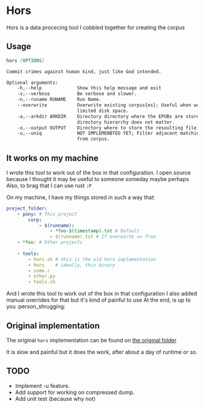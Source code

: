 # Hors

Hors is a data procecing tool I cobbled together for creating the corpus

## Usage

```Markdown
hors [OPTIONS]

Commit crimes against human kind, just like God intended.

Optional arguments:
    -h,--help             Show this help message and exit
    -v,--verbose          Be verbose and slower.
    -n,--runame RUNAME    Run Name.
    --overwrite           Overwrite existing corpus{es}; Useful when working with
                          limited disk space.
    -a,--arkdir ARKDIR    Directory directory where the EPUBs are stored,
                          directory hierarchy does not matter.
    -o,--output OUTPUT    Directory where to store the resoulting file.
    -u,--uniq             NOT IMPLEMENBTED YET; Filter adjacent matching lines
                          from corpus.
```

## It works on my machine

I wrote this tool to work out of the box in that configuration.
I open source because I thought it may be useful to someone someday maybe perhaps
Also, to brag that I can use rust `:P`

On my machine, I have my things stored in such a way that:

```YAML
project_folder:
    - pony: # This project
        corp:
            - $(runname):
                - *foo-$(timestamp).txt # Default
                - $(runname).txt # If overwirte == True
    - *foo: # Other projects
        ...
    - tools:
        - hors.sh # this is the old hors implementation
        - hors    # ideally, this binary
        - some.r
        - other.py
        - tools.sh
```

And I wrote this tool to work out of the box in that configuration
I also added manual overrides for that but it's kind of painful to use
At the end, is up to you :person_shrugging:

## Original implementation

The original `hors` implementation can be found on [the original folder](original/hors.sh)

It is slow and painful but it does the work, after about a day of runtime or so.

## TODO

- Implement -u feature.
- Add support for working on compressed dump.
- Add unit test (because why not)
